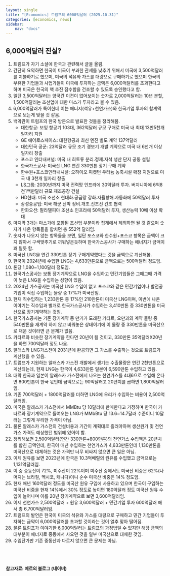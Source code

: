 ```yaml
---
layout: single
title: "[Economics] 트럼프의 6000억달러 (2025.10.31)"
categories: [economics, news]
sidebar:
    nav: "docs"
---
```


## 6,000억달러 진실?
1. 트럼프가 자기 소셜에 한국과 관련해서 글을 올림.
1. 간단히 요약하면 한국이 미국이 부과한 관세를 낮추기 위해서 미국에 3,500억달러를 지불하기로 했으며, 미국의 석유와 가스를 대량으로 구매하기로 했으며 한국의 부유한 기업들과 사업가들이 미국에 투자하는 금액은 6,000억달러를 초과한다고 하며 미국은 한국의 핵 추진 잠수함을 건조할 수 있도록 승인했다고 함.
1. 일단 3,500억달러는 양국간 이견이 없어보이는 숫자로 2,000억달러는 10년 분할, 1,500억달러는 조선업에 대한 마스가 투자라고 볼 수 있음.
1. 6,000억달러가 특이한데 이는 에너지(석유+천연가스)와 한국기업 투자의 합계액으로 보는게 맞을 것 같음.
1. 백악관이 트럼프의 한국 방문으로 발표한 것들을 정리해봄.
    - 대한항공: 보잉 항공기 103대, 362억달러 규모 구매로 미국 내 최대 13만5천개 일자리 지원
    - GE 에어로스페이스: 대한항공과 최신 엔진 별도 계약 137억달러
    - 대한민국 공군: 23억달러 규모 조기 경보기 개발 계약으로 미국 내 6천개 이상 일자리 창출
    - 포스코 인터내셔녈: 미국 내 희토류 분리.정제.자석 생산 단지 공동 설립
    - 한국가스공사: 미국산 LNG 연간 330만톤 장기 구매 계약
    - 한수원+포스코인터내셔녈: 오하이오 피켓턴 우라늄 농축시설 확장 지원으로 미국 내 3천개 일자리 창출
    - LS그룹: 2030년까지 미국 전력망 인프라에 30억달러 투자. 버지니아에 6억8천1백만달러 규모 제조공장 건설
    - HD현대: 미국 조선소 현대화.공급망 강화.자율향해.자동화에 50억달러 투자
    - 삼성중공업: 미국 해군 선박 정비.개조.신조선 건조 협력
    - 한화오션: 필라델피아 조선소 인프라에 50억달러 투자, 생산능력 10배 이상 확대
1. 마지막 3개는 마스가에 포함된 조선업 부분이라 집계에서 제외하면 될 것 같으며 숫자가 나온 항목들을 합치면 총 552억 달러임.
1. 숫자가 나오지 않는 항목들을 보면, 일단 포스코와 한수원+포스코 항목은 금액이 크지 않아서 구색맞추기로 끼워넣은듯하며 한국가스공사가 구매하는 에너지가 금액이 꽤 될듯 함.
1. 미국산 LNG을 연간 330만톤 장기 구매계약했다는 것을 금액으로 계산해봄.
1. 한국이 2024년에 수입한 LNG는 4,633만톤으로 금액으로는 500억달러 정도임.
1. 톤당 1,080~1,100달러 정도임.
1. 한국가스공사는 보통 장기계약으로 LNG을 수입하고 민간기업들은 그때그때 가격이 늦은 LNG을 수입하는 성향이 있음.
1. 2024년 가스공사는 미국산 LNG 수입이 없고 포스코와 같은 민간기업이나 발전공기업이 직접 수입하는 물량 중 17%가 미국산임.
1. 현재 직수입하는 1,233만톤 중 17%인 210만톤이 미국산 LNG이며, 이번에 나온 이야기는 직수입과 별개로 한국가스공사가 수입하는 3,410만톤 중 330만톤을 미국산으로 장기계약하는 것임.
1. 한국가스공사는 기존 장기계약 중 만기가 도래한 카타르, 오만과의 계약 물량 중 540만톤을 재계약 하지 않고 비워놓은 상태이기에 이 물량 중 330만톤을 미국산으로 채운 것이라면 큰 문제가 없음.
1. 카타르와 비슷한 장기계약을 한다면 20년이 될 것이고, 330만톤 35억달러X20년을 하면 700억달러 정도 나옴.
1. 알래스카 LNG가스전이 2031년에 완공되면 그 가스를 수출하는 것으로 트럼프가 계산했을 수 있음.
1. 트럼프가 지원하는 알래스카 가스전 개발에서 생기는 수출물량은 연간 2천만톤으로 계산되는데, 현재 LNG는 한국이 4,633만톤 일본이 6,590만톤 수입하고 있음.
1. 대략 한국과 일본이 알래스카 가스전에서 나오는 천연가스를 4대6으로 수입해 온다면 800만톤이 한국 몫인데 금액으로는 90억달러고 20년치를 곱하면 1,800억달러임.
1. 기존 700억달러 + 1800억달러를 더하면 LNG에 우리가 수입하는 비용이 2,500억달러임.
1. 미국은 알래스카 가스전에서 MMBtu 당 10달러에 판매한다고 가정하며 한국이 카타르와 장기계약으로 들여오는 LNG가 MMbBtu 당 13.6~14.7달러 수준이니 10달러는 그렇게 무리한 가격이 아님.
1. 물론 알래스카 가스전의 건설비용과 기간이 계획대로 흘러야하며 생산원가 및 천연가스 가격도 예상했던 범위에 있어야 함.
1. 정리해보면 2,500억달러(연간 330만톤+800만톤)의 천연가스 수입액은 20년치를 합친 금액인데, 한국이 매년 수입하는 천연가스가 4,633만톤인데 1,130만톤을 미국산으로 대체하는 것은 가격만 너무 비싸지 않으면 큰 일은 아님.
1. 이제 원유를 보면 2023년에 한국은 10.3억배럴의 원유를 수입했고 금액으로는 1,131억달러임.
1. 이 중 중동산이 72%, 미주산이 22%이며 미주산 중에서도 미국산 비중은 62%(나머지는 브라질, 멕시코, 캐나다)이니 순수 미국산 비중은 14% 정도임.
1. 현재 매년 160억달러 정도를 미국산 원유 구입에 사용하고 있으며 한국이 구입하는 미국산 비중을 현재 14%에서 30% 정도로 높이면 180억달러 정도 미국산 원유 수입이 늘어나며 이를 20년 장기계약으로 보면 3,600억달러임.
1. 이제 천연가스 2,500억달러 + 원유 3,600억달러 + 민간기업 투자 600억달러 해서 총 6,700억달러임.
1. 트럼프의 발언은 한국이 미국의 석유와 가스를 대량으로 구매하고 민간 기업들이 투자하는 금약이 6,000억달러를 초과할 것이라는 것이 얼추 맞아 떨어짐.
1. 물론 트럼프가 이야기한 6,000억달러는 트럼프의 과정법일 수 있지만 해당 금액의 대부분이 에너지로 중동에서 사오던 것을 일부 미국산으로 대체한 것임.
1. 수입단가만 기존 중동산과 다르지 않으면 큰 문제는 아님.




<br/>
<br/>

#### 참고자료: 메르의 블로그 (네이버)
